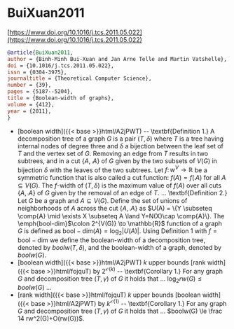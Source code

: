 # BuiXuan2011

[https://www.doi.org/10.1016/j.tcs.2011.05.022](https://www.doi.org/10.1016/j.tcs.2011.05.022)

```bibtex
@article{BuiXuan2011,
author = {Binh-Minh Bui-Xuan and Jan Arne Telle and Martin Vatshelle},
doi = {10.1016/j.tcs.2011.05.022},
issn = {0304-3975},
journaltitle = {Theoretical Computer Science},
number = {39},
pages = {5187--5204},
title = {Boolean-width of graphs},
volume = {412},
year = {2011},
}
```
* [boolean width]({{< base >}}html/A2jPWT) -- \textbf{Definition 1.} A decomposition tree of a graph $G$ is a pair $(T,\delta)$ where $T$ is a tree having internal nodes of degree three and $\delta$ a bijection between the leaf set of $T$ and the vertex set of $G$. Removing an edge from $T$ results in two subtrees, and in a cut $\{A,\comp{A}\}$ of $G$ given by the two subsets of $V(G)$ in bijection $\delta$ with the leaves of the two subtrees. Let $f\colon w^V \to \mathbb{R}$ be a symmetric function that is also called a cut function: $f(A)=f(\comp{A})$ for all $A\subseteq V(G)$. The $f$-width of $(T,\delta)$ is the maximum value of $f(A)$ over all cuts $\{A,\comp{A}\}$ of $G$ given by the removal of an edge of $T$. ... \textbf{Definition 2.} Let $G$ be a graph and $A \subseteq V(G)$. Define the set of unions of neighborhoods of $A$ across the cut $\{A,\comp{A}\}$ as $U(A) = \{Y \subseteq \comp{A} \mid \exists X \subseteq A \land Y=N(X)\cap \comp{A}\}. The \emph{bool-dim}$\colon 2^{V(G)} \to \mathbb{R}$ function of a graph $G$ is defined as $\mathrm{bool-dim}(A)=\log_2 |U(A)|$. Using Definition 1 with $f=\mathrm{bool-dim}$ we define the boolean-width of a decomposition tree, denoted by $boolw(T,\delta)$, and the boolean-width of a graph, denoted by $boolw(G)$.
* [boolean width]({{< base >}}html/A2jPWT) $k$ upper bounds [rank width]({{< base >}}html/fojquT) by $2^{\mathcal O(k)}$ -- \textbf{Corollary 1.} For any graph $G$ and decomposition tree $(T,\gamma)$ of $G$ it holds that ... $\log_2 rw(G) \le boolw(G)$ ...
* [rank width]({{< base >}}html/fojquT) $k$ upper bounds [boolean width]({{< base >}}html/A2jPWT) by $k^{\mathcal O(1)}$ -- \textbf{Corollary 1.} For any graph $G$ and decomposition tree $(T,\gamma)$ of $G$ it holds that ... $boolw(G) \le \frac 14 rw^2(G)+O(rw(G))$.